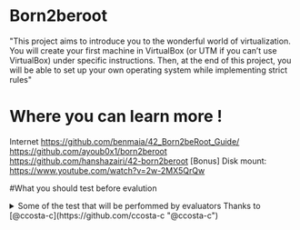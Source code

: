 # Born2beroot

"This project aims to introduce you to the wonderful world of virtualization.
You will create your first machine in VirtualBox (or UTM if you can’t use VirtualBox)
under specific instructions. Then, at the end of this project, you will be able to set up
your own operating system while implementing strict rules"

# Where you can learn more !

Internet
https://github.com/benmaia/42_Born2beRoot_Guide/
https://github.com/ayoub0x1/born2beroot
https://github.com/hanshazairi/42-born2beroot
[Bonus]
Disk mount: https://www.youtube.com/watch?v=2w-2MX5QrQw

#What you should test before evalution 

<details>
<summary>Some of the test that will be perfommed by evaluators Thanks to [@ccosta-c](https://github.com/ccosta-c "@ccosta-c")</summary>
<br>
	sudo ufw status - check ufw status;
    sudo service ssh status - check SSH status
    ssh ccosta-c@ip -p 4242 - enter remotely
    uname -v - check OS
    getent group sudo or ccosta-c42 ---- check user in these 2 groups
    sudo adduser username -- create new user
    sudo chage -l username -- check the other password rules
    sudo nano /etc/login.defs -- check some of the documents
    sudo nano /etc/pam.d/common-password -- other rules
    sudo addgroup evaluating --- create a new group
    sudo adduser username evaluating -- add the user to the new group
    hostame -- check hostname
    hostnamectl set-hostname username -- change hostname
    lsblk --- check partitions
    sudo -V --- check if sudo is installed
    sudo adduser username sudo --- add user to sudo
    getent group sudo ---- check if its correct
    sudo visudo --- check the rules
    sudo nano /var/log/sudo/sudo.log ----- check the log
    dpkg -l ufw  --- check UFW is correctly installed
    sudo ufw allow 8080 --- allow port 8080
    sudo ufw status --- check the port
    sudo ufw delete allow 8080 --- delete the ports
    sudo service ssh status --- check SSH status
    sudo nano /usr/local/bin/monitoring.sh  ---- check script
    sudo crontab -u root -e --- check cron tabs
    dpkg -l | grep lighttpd or MariaDB or PHP
</details>
